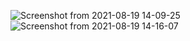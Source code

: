 ![Screenshot from 2021-08-19 14-09-25](https://user-images.githubusercontent.com/85872303/130112868-52f77427-adb0-4f55-a236-4fbb69a5511f.png)
![Screenshot from 2021-08-19 14-16-07](https://user-images.githubusercontent.com/85872303/130112875-f71b0ca7-f8da-4fd3-a54a-70bcb79abbf6.png)
